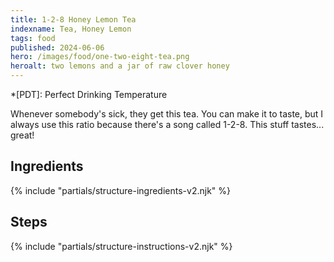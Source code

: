```yaml
---
title: 1-2-8 Honey Lemon Tea
indexname: Tea, Honey Lemon
tags: food
published: 2024-06-06
hero: /images/food/one-two-eight-tea.png
heroalt: two lemons and a jar of raw clover honey
---
```


*[PDT]: Perfect Drinking Temperature

Whenever somebody's sick, they get this tea. You can make it to taste, but I always
use this ratio because there's a song called 1-2-8. This stuff tastes... great!

## Ingredients

{% include "partials/structure-ingredients-v2.njk" %}

## Steps

{% include "partials/structure-instructions-v2.njk" %}